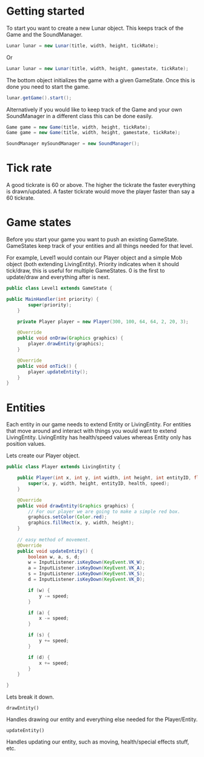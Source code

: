 # Getting started

To start you want to create a new Lunar object. This keeps track of the Game and the SoundManager.

```java
Lunar lunar = new Lunar(title, width, height, tickRate);
```

Or

```java
Lunar lunar = new Lunar(title, width, height, gamestate, tickRate);
```

The bottom object initializes the game with a given GameState.
Once this is done you need to start the game.

```java
lunar.getGame().start();
```

Alternatively if you would like to keep track of the Game and your own SoundManager in a different class this can be done easily.

```java
Game game = new Game(title, width, height, tickRate);
Game game = new Game(title, width, height, gamestate, tickRate);

SoundManager mySoundManager = new SoundManager();
```

# Tick rate

A good tickrate is 60 or above.
The higher the tickrate the faster everything is drawn/updated.
A faster tickrate would move the player faster than say a 60 tickrate.

# Game states

Before you start your game you want to push an existing GameState.
GameStates keep track of your entities and all things needed for that level.

For example, Level1 would contain our Player object and a simple Mob object (both extending LivingEntity).
Priority indicates when it should tick/draw, this is useful for multiple GameStates. 0 is the first to update/draw and everything after is next.


```java
public class Level1 extends GameState {

public MainHandler(int priority) {
		super(priority);
	}

	private Player player = new Player(300, 100, 64, 64, 2, 20, 3);

	@Override
	public void onDraw(Graphics graphics) {
		player.drawEntity(graphics);
	}

	@Override
	public void onTick() {
		player.updateEntity();
	}
}
```

# Entities

Each entity in our game needs to extend Entity or LivingEntity.
For entities that move around and interact with things you would want to extend LivingEntity.
LivingEntity has health/speed values whereas Entity only has position values.

Lets create our Player object.

```java
public class Player extends LivingEntity {

	public Player(int x, int y, int width, int height, int entityID, float health, double speed) {
		super(x, y, width, height, entityID, health, speed);
	}

	@Override
	public void drawEntity(Graphics graphics) {
		// For our player we are going to make a simple red box.
		graphics.setColor(Color.red);
		graphics.fillRect(x, y, width, height);
	}
	
	// easy method of movement.
	@Override
	public void updateEntity() {
		boolean w, a, s, d;
		w = InputListener.isKeyDown(KeyEvent.VK_W);
		a = InputListener.isKeyDown(KeyEvent.VK_A);
		s = InputListener.isKeyDown(KeyEvent.VK_S);
		d = InputListener.isKeyDown(KeyEvent.VK_D);

		if (w) {
			y -= speed;
		}

		if (a) {
			x -= speed;
		}

		if (s) {
			y += speed;
		}

		if (d) {
			x += speed;
		}
	}

}
```

Lets break it down.
``` 
drawEntity()
```
Handles drawing our entity and everything else needed for the Player/Entity.

```
updateEntity()
```

Handles updating our entity, such as moving, health/special effects stuff, etc.
